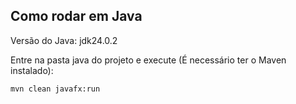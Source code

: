 ## Como rodar em Java

Versão do Java: jdk24.0.2

Entre na pasta java do projeto e execute (É necessário ter o Maven instalado):

```sh
mvn clean javafx:run
```

